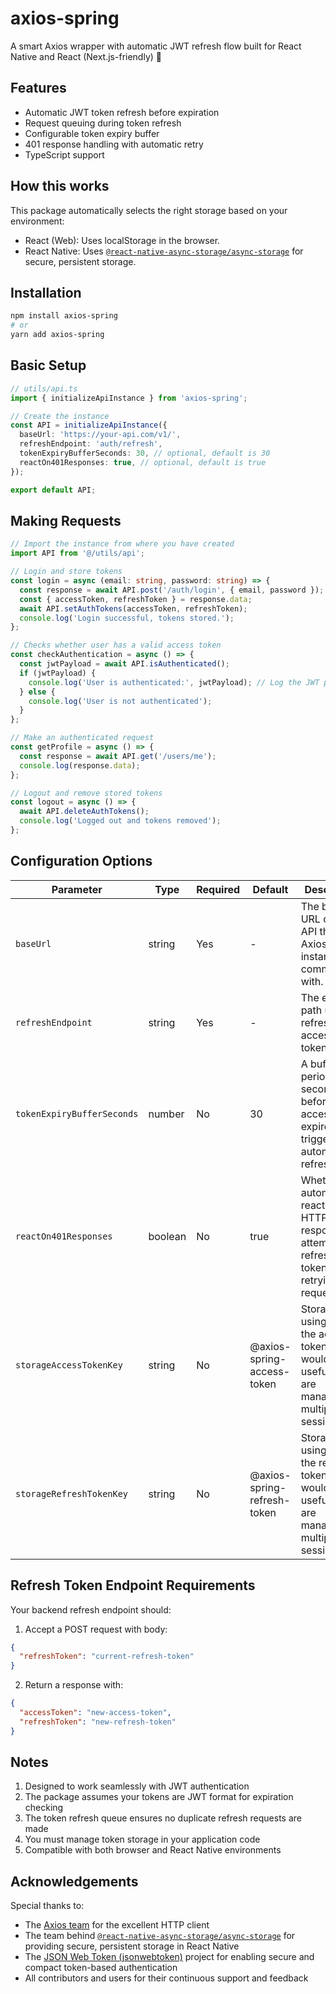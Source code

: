 # axios-spring

A smart Axios wrapper with automatic JWT refresh flow built for React Native and React (Next.js-friendly) 🌱

## Features

- Automatic JWT token refresh before expiration
- Request queuing during token refresh
- Configurable token expiry buffer
- 401 response handling with automatic retry
- TypeScript support

## How this works

This package automatically selects the right storage based on your environment:

- React (Web): Uses localStorage in the browser.
- React Native: Uses [`@react-native-async-storage/async-storage`](https://www.npmjs.com/package/@react-native-async-storage/async-storage) for secure, persistent storage.

## Installation

```bash
npm install axios-spring
# or
yarn add axios-spring
```

## Basic Setup

```typescript
// utils/api.ts
import { initializeApiInstance } from 'axios-spring';

// Create the instance
const API = initializeApiInstance({
  baseUrl: 'https://your-api.com/v1/',
  refreshEndpoint: 'auth/refresh',
  tokenExpiryBufferSeconds: 30, // optional, default is 30
  reactOn401Responses: true, // optional, default is true
});

export default API;
```

## Making Requests

```typescript
// Import the instance from where you have created
import API from '@/utils/api';

// Login and store tokens
const login = async (email: string, password: string) => {
  const response = await API.post('/auth/login', { email, password });
  const { accessToken, refreshToken } = response.data;
  await API.setAuthTokens(accessToken, refreshToken);
  console.log('Login successful, tokens stored.');
};

// Checks whether user has a valid access token
const checkAuthentication = async () => {
  const jwtPayload = await API.isAuthenticated();
  if (jwtPayload) {
    console.log('User is authenticated:', jwtPayload); // Log the JWT payload
  } else {
    console.log('User is not authenticated');
  }
};

// Make an authenticated request
const getProfile = async () => {
  const response = await API.get('/users/me');
  console.log(response.data);
};

// Logout and remove stored tokens
const logout = async () => {
  await API.deleteAuthTokens();
  console.log('Logged out and tokens removed');
};
```

## Configuration Options

| Parameter                  | Type    | Required | Default                     | Description                                                                                                       |
| -------------------------- | ------- | -------- | --------------------------- | ----------------------------------------------------------------------------------------------------------------- |
| `baseUrl`                  | string  | Yes      | -                           | The base URL of the API that the Axios instance will communicate with.                                            |
| `refreshEndpoint`          | string  | Yes      | -                           | The endpoint path used to refresh the access token.                                                               |
| `tokenExpiryBufferSeconds` | number  | No       | 30                          | A buffer period in seconds before the access token expires to trigger automatic refresh.                          |
| `reactOn401Responses`      | boolean | No       | true                        | Whether to automatically react to HTTP 401 responses by attempting to refresh the token and retrying the request. |
| `storageAccessTokenKey`    | string  | No       | @axios-spring-access-token  | Storage key using to save the access token. This would be useful if you are managing multiple sessions.           |
| `storageRefreshTokenKey`   | string  | No       | @axios-spring-refresh-token | Storage key using to save the refresh token. This would be useful if you are managing multiple sessions.          |

## Refresh Token Endpoint Requirements

Your backend refresh endpoint should:

1. Accept a POST request with body:

```json
{
  "refreshToken": "current-refresh-token"
}
```

2. Return a response with:

```json
{
  "accessToken": "new-access-token",
  "refreshToken": "new-refresh-token"
}
```

## Notes

1. Designed to work seamlessly with JWT authentication
2. The package assumes your tokens are JWT format for expiration checking
3. The token refresh queue ensures no duplicate refresh requests are made
4. You must manage token storage in your application code
5. Compatible with both browser and React Native environments

## Acknowledgements

Special thanks to:

- The [Axios team](https://github.com/axios/axios) for the excellent HTTP client
- The team behind [`@react-native-async-storage/async-storage`](https://github.com/react-native-async-storage/async-storage) for providing secure, persistent storage in React Native
- The [JSON Web Token (jsonwebtoken)](https://github.com/auth0/node-jsonwebtoken) project for enabling secure and compact token-based authentication
- All contributors and users for their continuous support and feedback
